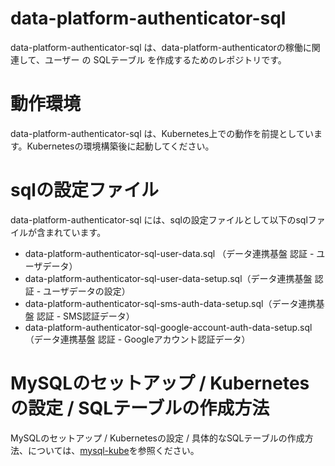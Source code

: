 # data-platform-authenticator-sql
data-platform-authenticator-sql は、data-platform-authenticatorの稼働に関連して、ユーザー の SQLテーブル を作成するためのレポジトリです。  

# 動作環境
data-platform-authenticator-sql は、Kubernetes上での動作を前提としています。Kubernetesの環境構築後に起動してください。  

# sqlの設定ファイル
data-platform-authenticator-sql には、sqlの設定ファイルとして以下のsqlファイルが含まれています。  

* data-platform-authenticator-sql-user-data.sql （データ連携基盤 認証 - ユーザデータ）
* data-platform-authenticator-sql-user-data-setup.sql（データ連携基盤 認証 - ユーザデータの設定）
* data-platform-authenticator-sql-sms-auth-data-setup.sql（データ連携基盤 認証 - SMS認証データ）
* data-platform-authenticator-sql-google-account-auth-data-setup.sql（データ連携基盤 認証 - Googleアカウント認証データ）

# MySQLのセットアップ / Kubernetesの設定 / SQLテーブルの作成方法  
MySQLのセットアップ / Kubernetesの設定 / 具体的なSQLテーブルの作成方法、については、[mysql-kube](https://github.com/latonaio/mysql-kube)を参照ください。  
